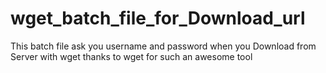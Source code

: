 # wget_batch_file_for_Download_url
This batch file ask you  username and password when you Download from Server with wget thanks to wget for such an awesome tool 
